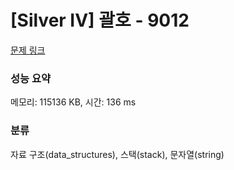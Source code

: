 # [Silver IV] 괄호 - 9012 

[문제 링크](https://www.acmicpc.net/problem/9012) 

### 성능 요약

메모리: 115136 KB, 시간: 136 ms

### 분류

자료 구조(data_structures), 스택(stack), 문자열(string)

